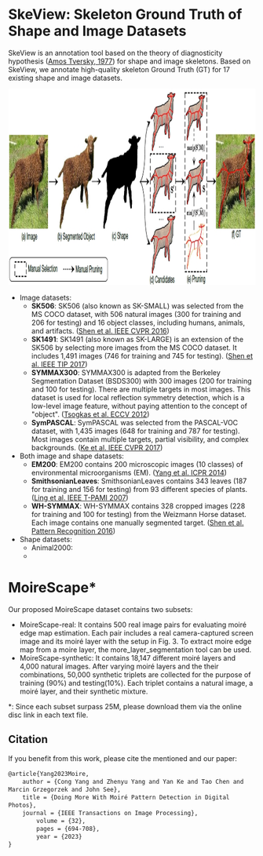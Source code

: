 # SkeView: Skeleton Ground Truth of Shape and Image Datasets

SkeView is an annotation tool based on the theory of diagnosticity hypothesis ([Amos Tversky, 1977](http://www.ai.mit.edu/projects/dm/Tversky-features.pdf)) for shape and image skeletons. Based on SkeView, we annotate high-quality skeleton Ground Truth (GT) for 17 existing shape and image datasets.

<img src="skeview.jpg" height="400">

- Image datasets:
  - **SK506**: SK506 (also known as SK-SMALL) was selected from the MS COCO dataset, with 506 natural images (300 for training and 206 for testing) and 16 object classes, including humans, animals, and artifacts. ([Shen et al. IEEE CVPR 2016](https://openaccess.thecvf.com/content_cvpr_2016/papers/Shen_Object_Skeleton_Extraction_CVPR_2016_paper.pdf))
  - **SK1491**: SK1491 (also known as SK-LARGE) is an extension of the SK506 by selecting more images from the MS COCO dataset. It includes 1,491 images (746 for training and 745 for testing). ([Shen et al. IEEE TIP 2017](https://ieeexplore.ieee.org/abstract/document/8000414))
  - **SYMMAX300**: SYMMAX300 is adapted from the Berkeley Segmentation Dataset (BSDS300) with 300 images (200 for training and 100 for testing). There are multiple targets in most images. This dataset is used for local reflection symmetry detection, which is a low-level image feature, without paying attention to the concept of "object". ([Tsogkas et al. ECCV 2012](https://inria.hal.science/hal-00856535/document))
  - **SymPASCAL**: SymPASCAL was selected from the PASCAL-VOC dataset, with 1,435 images (648 for training and 787 for testing). Most images contain multiple targets, partial visibility, and complex backgrounds. ([Ke et al. IEEE CVPR 2017](https://openaccess.thecvf.com/content_cvpr_2017/papers/Ke_SRN_Side-output_Residual_CVPR_2017_paper.pdf))
- Both image and shape datasets:
  - **EM200**: EM200 contains 200 microscopic images (10 classes) of environmental microorganisms (EM). ([Yang et al. ICPR 2014](https://projet.liris.cnrs.fr/imagine/pub/proceedings/ICPR-2014/data/5209d374.pdf))
  - **SmithsonianLeaves**: SmithsonianLeaves contains 343 leaves (187 for training and 156 for testing) from 93 different species of plants. ([Ling et al. IEEE T-PAMI 2007](https://citeseerx.ist.psu.edu/document?repid=rep1&type=pdf&doi=c9bb27a60b6c2555a4c01c4c0b8808f1e3625403))
  - **WH-SYMMAX**: WH-SYMMAX contains 328 cropped images (228 for training and 100 for testing) from the Weizmann Horse dataset. Each image contains one manually segmented target. ([Shen et al. Pattern Recognition 2016](https://www.vlrlab.net/admin/uploads/avatars/Multiple_instance_subspace_learning_via_partial_random_projection_tree_for_local_reflection_symmetry_in_natural_images.pdf))
- Shape datasets:
  - Animal2000:
  -  


# MoireScape*

Our proposed MoireScape dataset contains two subsets:
 - MoireScape-real: It contains 500 real image pairs for evaluating moiré edge map estimation. Each pair includes a real camera-captured screen image and its moiré layer with the setup in Fig. 3. To extract moire edge map from a moire layer, the more_layer_segmentation tool can be used.
 - MoireScape-synthetic: It contains 18,147 different moiré layers and 4,000 natural images. After varying moiré layers and the their combinations, 50,000 synthetic triplets are collected for the purpose of training (90%) and testing(10%). Each triplet contains a natural image, a moiré layer, and their synthetic mixture.

*: Since each subset surpass 25M, please download them via the online disc link in each text file. 
 
## Citation

If you benefit from this work, please cite the mentioned and our paper:

	@article{Yang2023Moire,
		author = {Cong Yang and Zhenyu Yang and Yan Ke and Tao Chen and Marcin Grzegorzek and John See},
		title = {Doing More With Moiré Pattern Detection in Digital Photos},
		journal = {IEEE Transactions on Image Processing},
            volume = {32},
            pages = {694-708},
            year = {2023}
	}
